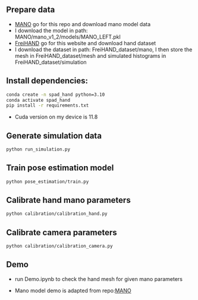 ## Prepare data

 - [MANO](https://github.com/otaheri/MANO) go for this repo and download mano model data
 - I download the model in path: MANO/mano_v1_2/models/MANO_LEFT.pkl
 - [FreiHAND](https://lmb.informatik.uni-freiburg.de/projects/freihand/) go for this website and download hand dataset
 - I download the dataset in path: FreiHAND_dataset/mano, I then store the mesh in FreiHAND_dataset/mesh and simulated histograms in FreiHAND_dataset/simulation



## Install dependencies:

```sh
conda create -n spad_hand python=3.10
conda activate spad_hand
pip install -r requirements.txt
```

 - Cuda version on my device is 11.8

## Generate simulation data

```sh
python run_simulation.py
```

## Train pose estimation model

```sh
python pose_estimation/train.py
```

## Calibrate hand mano parameters
```sh
python calibration/calibration_hand.py
```

## Calibrate camera parameters
```sh
python calibration/calibration_camera.py
```

## Demo

 - run Demo.ipynb to check the hand mesh for given mano parameters

 - Mano model demo is adapted from repo:[MANO](https://github.com/otaheri/MANO)
